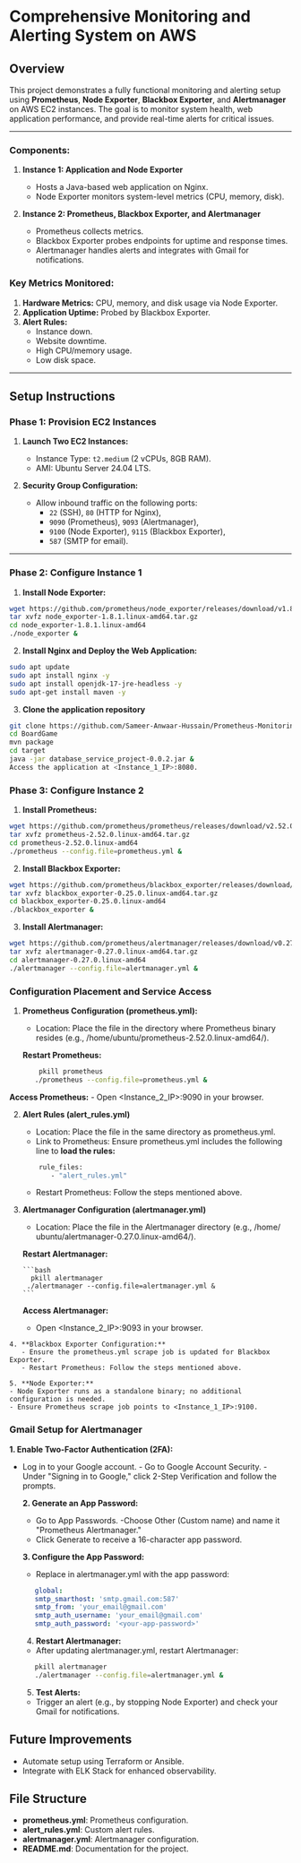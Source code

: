 # Comprehensive Monitoring and Alerting System on AWS

## **Overview**
This project demonstrates a fully functional monitoring and alerting setup using **Prometheus**, **Node Exporter**, **Blackbox Exporter**, and **Alertmanager** on AWS EC2 instances. The goal is to monitor system health, web application performance, and provide real-time alerts for critical issues.

---


### **Components:**
1. **Instance 1: Application and Node Exporter**
   - Hosts a Java-based web application on Nginx.
   - Node Exporter monitors system-level metrics (CPU, memory, disk).

2. **Instance 2: Prometheus, Blackbox Exporter, and Alertmanager**
   - Prometheus collects metrics.
   - Blackbox Exporter probes endpoints for uptime and response times.
   - Alertmanager handles alerts and integrates with Gmail for notifications.

### **Key Metrics Monitored:**
1. **Hardware Metrics:** CPU, memory, and disk usage via Node Exporter.
2. **Application Uptime:** Probed by Blackbox Exporter.
3. **Alert Rules:**
   - Instance down.
   - Website downtime.
   - High CPU/memory usage.
   - Low disk space.

---

## **Setup Instructions**

### **Phase 1: Provision EC2 Instances**
1. **Launch Two EC2 Instances:**
   - Instance Type: `t2.medium` (2 vCPUs, 8GB RAM).
   - AMI: Ubuntu Server 24.04 LTS.

2. **Security Group Configuration:**
   - Allow inbound traffic on the following ports:
     - `22` (SSH), `80` (HTTP for Nginx),
     - `9090` (Prometheus), `9093` (Alertmanager),
     - `9100` (Node Exporter), `9115` (Blackbox Exporter),
     - `587` (SMTP for email).

---

### **Phase 2: Configure Instance 1**

 1. **Install Node Exporter:**
   ```bash
   wget https://github.com/prometheus/node_exporter/releases/download/v1.8.1/node_exporter-1.8.1.linux-amd64.tar.gz
   tar xvfz node_exporter-1.8.1.linux-amd64.tar.gz
   cd node_exporter-1.8.1.linux-amd64
   ./node_exporter &
   ```
 2. **Install Nginx and Deploy the Web Application:**
   ```bash
   sudo apt update
   sudo apt install nginx -y
   sudo apt install openjdk-17-jre-headless -y
   sudo apt-get install maven -y
   ```
 3. **Clone the application repository**
   ```bash
   git clone https://github.com/Sameer-Anwaar-Hussain/Prometheus-Monitoring.git
   cd BoardGame
   mvn package
   cd target
   java -jar database_service_project-0.0.2.jar &
   Access the application at <Instance_1_IP>:8080.
   ```

### **Phase 3: Configure Instance 2**

   1. **Install Prometheus:**
   ```bash
   wget https://github.com/prometheus/prometheus/releases/download/v2.52.0/prometheus-2.52.0.linux-amd64.tar.gz
   tar xvfz prometheus-2.52.0.linux-amd64.tar.gz
   cd prometheus-2.52.0.linux-amd64
   ./prometheus --config.file=prometheus.yml &
   ```
   2. **Install Blackbox Exporter:**
   ```bash
   wget https://github.com/prometheus/blackbox_exporter/releases/download/v0.25.0/blackbox_exporter-0.25.0.linux-amd64.tar.gz
   tar xvfz blackbox_exporter-0.25.0.linux-amd64.tar.gz
   cd blackbox_exporter-0.25.0.linux-amd64
   ./blackbox_exporter &
   ```
   3. **Install Alertmanager:**
   ```bash
   wget https://github.com/prometheus/alertmanager/releases/download/v0.27.0/alertmanager-0.27.0.linux-amd64.tar.gz
   tar xvfz alertmanager-0.27.0.linux-amd64.tar.gz
   cd alertmanager-0.27.0.linux-amd64
   ./alertmanager --config.file=alertmanager.yml &
   ```

### **Configuration Placement and Service Access**
   1. **Prometheus Configuration (prometheus.yml):**
      - Location: Place the file in the directory where Prometheus binary    resides (e.g., /home/ubuntu/prometheus-2.52.0.linux-amd64/).

      **Restart Prometheus:**
      ```bash
          pkill prometheus
         ./prometheus --config.file=prometheus.yml &
      ```
   **Access Prometheus:**
     - Open <Instance_2_IP>:9090 in your browser.

   2. **Alert Rules (alert_rules.yml)**
       - Location: Place the file in the same directory as prometheus.yml.
       - Link to Prometheus: Ensure prometheus.yml includes the following line to **load the rules:**
        ```bash
            rule_files:
               - "alert_rules.yml"
        ```
        - Restart Prometheus: Follow the steps mentioned above.

   3. **Alertmanager Configuration (alertmanager.yml)**
        - Location: Place the file in the Alertmanager directory (e.g., /home/  ubuntu/alertmanager-0.27.0.linux-amd64/).
     
       **Restart Alertmanager:**

          ```bash
            pkill alertmanager
           ./alertmanager --config.file=alertmanager.yml &
          ```
      **Access Alertmanager:**
      - Open <Instance_2_IP>:9093 in your browser.


    4. **Blackbox Exporter Configuration:**
       - Ensure the prometheus.yml scrape job is updated for Blackbox Exporter.
       - Restart Prometheus: Follow the steps mentioned above.
  
    5. **Node Exporter:**
    - Node Exporter runs as a standalone binary; no additional configuration is needed.
    - Ensure Prometheus scrape job points to <Instance_1_IP>:9100.



### **Gmail Setup for Alertmanager**
   
**1. Enable Two-Factor Authentication (2FA):**
- Log in to your Google account.
      -  Go to Google Account Security.
      - Under "Signing in to Google," click 2-Step Verification and follow the prompts.

    **2. Generate an App Password:**
    - Go to App Passwords.
    -Choose Other (Custom name) and name it "Prometheus Alertmanager."
    - Click Generate to receive a 16-character app password.

    **3. Configure the App Password:**
    - Replace <your-app-password> in alertmanager.yml with the app password:
    ```yaml
       global:
       smtp_smarthost: 'smtp.gmail.com:587'
       smtp_from: 'your_email@gmail.com'
       smtp_auth_username: 'your_email@gmail.com'
       smtp_auth_password: '<your-app-password>'
    ```
    4. **Restart Alertmanager:**
    - After updating alertmanager.yml, restart Alertmanager:
     ```bash
        pkill alertmanager
        ./alertmanager --config.file=alertmanager.yml &
     ```
    5. **Test Alerts:**
    - Trigger an alert (e.g., by stopping Node Exporter) and check your Gmail for notifications.


## Future Improvements
- Automate setup using Terraform or Ansible.
- Integrate with ELK Stack for enhanced observability.

## File Structure
- **prometheus.yml**: Prometheus configuration.
- **alert_rules.yml**: Custom alert rules.
- **alertmanager.yml**: Alertmanager configuration.
- **README.md**: Documentation for the project.
   
